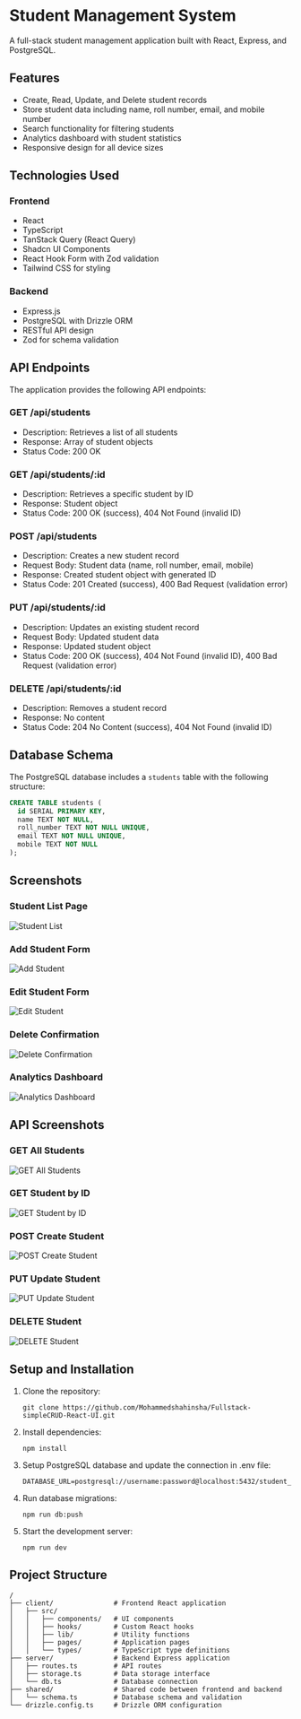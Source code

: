 # Student Management System

A full-stack student management application built with React, Express, and PostgreSQL.

## Features

- Create, Read, Update, and Delete student records
- Store student data including name, roll number, email, and mobile number
- Search functionality for filtering students
- Analytics dashboard with student statistics
- Responsive design for all device sizes

## Technologies Used

### Frontend
- React
- TypeScript
- TanStack Query (React Query)
- Shadcn UI Components
- React Hook Form with Zod validation
- Tailwind CSS for styling

### Backend
- Express.js
- PostgreSQL with Drizzle ORM
- RESTful API design
- Zod for schema validation

## API Endpoints

The application provides the following API endpoints:

### GET /api/students
- Description: Retrieves a list of all students
- Response: Array of student objects
- Status Code: 200 OK

### GET /api/students/:id
- Description: Retrieves a specific student by ID
- Response: Student object
- Status Code: 200 OK (success), 404 Not Found (invalid ID)

### POST /api/students
- Description: Creates a new student record
- Request Body: Student data (name, roll number, email, mobile)
- Response: Created student object with generated ID
- Status Code: 201 Created (success), 400 Bad Request (validation error)

### PUT /api/students/:id
- Description: Updates an existing student record
- Request Body: Updated student data
- Response: Updated student object
- Status Code: 200 OK (success), 404 Not Found (invalid ID), 400 Bad Request (validation error)

### DELETE /api/students/:id
- Description: Removes a student record
- Response: No content
- Status Code: 204 No Content (success), 404 Not Found (invalid ID)

## Database Schema

The PostgreSQL database includes a `students` table with the following structure:

```sql
CREATE TABLE students (
  id SERIAL PRIMARY KEY,
  name TEXT NOT NULL,
  roll_number TEXT NOT NULL UNIQUE,
  email TEXT NOT NULL UNIQUE,
  mobile TEXT NOT NULL
);
```

## Screenshots

### Student List Page
![Student List](./images/student-list.png)

### Add Student Form
![Add Student](./images/add-student.png)

### Edit Student Form
![Edit Student](./images/edit-student.png)

### Delete Confirmation
![Delete Confirmation](./images/delete-confirmation.png)

### Analytics Dashboard
![Analytics Dashboard](./images/analytics.png)

## API Screenshots

### GET All Students
![GET All Students](./images/api-get-all.png)

### GET Student by ID
![GET Student by ID](./images/api-get-by-id.png)

### POST Create Student
![POST Create Student](./images/api-post.png)

### PUT Update Student
![PUT Update Student](./images/api-put.png)

### DELETE Student
![DELETE Student](./images/api-delete.png)

## Setup and Installation

1. Clone the repository:
   ```
   git clone https://github.com/Mohammedshahinsha/Fullstack-simpleCRUD-React-UI.git
   ```

2. Install dependencies:
   ```
   npm install
   ```

3. Setup PostgreSQL database and update the connection in .env file:
   ```
   DATABASE_URL=postgresql://username:password@localhost:5432/student_management
   ```

4. Run database migrations:
   ```
   npm run db:push
   ```

5. Start the development server:
   ```
   npm run dev
   ```

## Project Structure

```
/
├── client/               # Frontend React application
│   ├── src/
│   │   ├── components/   # UI components
│   │   ├── hooks/        # Custom React hooks
│   │   ├── lib/          # Utility functions
│   │   ├── pages/        # Application pages
│   │   └── types/        # TypeScript type definitions
├── server/               # Backend Express application
│   ├── routes.ts         # API routes
│   ├── storage.ts        # Data storage interface
│   └── db.ts             # Database connection
├── shared/               # Shared code between frontend and backend
│   └── schema.ts         # Database schema and validation
└── drizzle.config.ts     # Drizzle ORM configuration
```